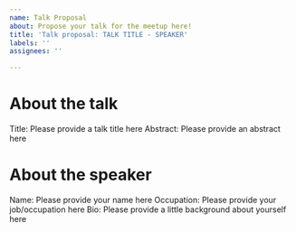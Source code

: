 ```yaml
---
name: Talk Proposal
about: Propose your talk for the meetup here!
title: 'Talk proposal: TALK TITLE - SPEAKER'
labels: ''
assignees: ''

---
```


# About the talk 
Title: Please provide a talk title here
Abstract: Please provide an abstract here 

# About the speaker
Name: Please provide your name here
Occupation: Please provide your job/occupation here
Bio: Please provide a little background about yourself here
